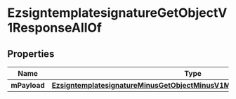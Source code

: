 
# EzsigntemplatesignatureGetObjectV1ResponseAllOf

## Properties
Name | Type | Description | Notes
------------ | ------------- | ------------- | -------------
**mPayload** | [**EzsigntemplatesignatureMinusGetObjectMinusV1MinusResponseMinusMPayload**](EzsigntemplatesignatureMinusGetObjectMinusV1MinusResponseMinusMPayload.md) |  | 



